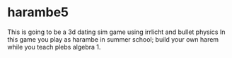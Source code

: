 # harambe5
This is going to be a 3d dating sim game using irrlicht and bullet physics
In this game you play as harambe in summer school; build your own harem while you teach plebs algebra 1.
